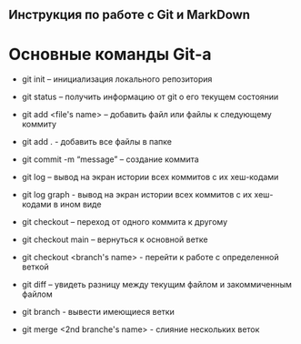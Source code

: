 ## Инструкция по работе с Git и MarkDown

# Основные команды Git-а

* git init – инициализация локального репозитория

* git status – получить информацию от git о его текущем состоянии

* git add <file's name> – добавить файл или файлы к следующему коммиту

* git add . - добавить все файлы в папке

* git commit -m “message” – создание коммита

* git log – вывод на экран истории всех коммитов с их хеш-кодами

* git log graph - вывод на экран истории всех коммитов с их хеш-кодами в ином виде

* git checkout – переход от одного коммита к другому

* git checkout main – вернуться к основной ветке

* git checkout <branch's name> - перейти к работе с определенной веткой

* git diff – увидеть разницу между текущим файлом и закоммиченным файлом

* git branch - вывести имеющиеся ветки

* git merge <2nd branche's name> - слияние нескольких веток


